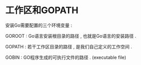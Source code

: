# 工作区和GOPATH

安装Go需要配置的三个环境变量 : 

GOROOT : Go语言安装根目录的路径 , 也就是Go语言的安装路径 . 

GOPATH : 若干工作区目录的路径 , 是我们自己定义的工作空间 . 

GOBIN : GO程序生成的可执行文件的路径 . \(executable file\)





